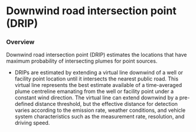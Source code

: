 # Downwind road intersection point (DRIP)

### Overview 
Downwind road intersection point (DRIP) estimates the locations that have maximum probability of intersecting plumes for point sources.

- DRIPs are estimated by extending a virtual line downwind of a well or facility point location until it intersects the nearest public road. This virtual line represents the best estimate available of a time-averaged plume centreline emanating from the well or facility point under a constant wind direction. The virtual line can extend downwind by a pre-defined distance threshold, but the effective distance for detection varies according to the emission rate, weather conditions, and vehicle system characteristics such as the measurement rate, resolution, and driving speed. 
